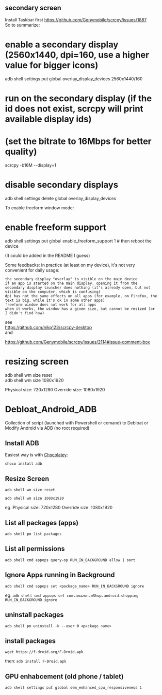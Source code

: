 ## secondary screen
Install Taskbar first
https://github.com/Genymobile/scrcpy/issues/1887
</br>
So to summarize:

# enable a secondary display (2560x1440, dpi=160, use a higher value for bigger icons)
adb shell settings put global overlay_display_devices 2560x1440/160

# run on the secondary display (if the id does not exist, scrcpy will print available display ids)
# (set the bitrate to 16Mbps for better quality)
scrcpy -b16M --display=1

# disable secondary displays
adb shell settings delete global overlay_display_devices

To enable freeform window mode:

# enable freeform support
adb shell settings put global enable_freeform_support 1  # then reboot the device

(It could be added in the README I guess)

Some feedbacks: in practice (at least on my device), it's not very convenient for daily usage:

    the secondary display "overlay" is visible on the main device
    if an app is started on the main display, opening it from the secondary display launcher does nothing (it's already open, but not visible on the computer, which is confusing)
    dpi has not the same effects on all apps (for example, on Firefox, the text is big, while it's ok in some other apps)
    freeform window does not work for all apps
    when it works, the window has a given size, but cannot be resized (or I didn't find how)

see
</br>
https://github.com/nikp123/scrcpy-desktop
</br>and

https://github.com/Genymobile/scrcpy/issues/2114#issue-comment-box

# resizing screen
adb shell wm size reset
</br>
adb shell wm size 1080x1920
</br>

Physical size: 720x1280
Override size: 1080x1920


# Debloat_Android_ADB
Collection of script (launched with Powershell or comand) to Debloat or Modify Android via  ADB (no root required)

## Install ADB
Easiest way is with <a href="https://chocolatey.org/install" target="_blank">Chocolatey</a>:

`choco install adb` 

## Resize Screen

`adb shell wm size reset`

`adb shell wm size 1080x1920`

eg.
Physical size: 720x1280
Override size: 1080x1920

## List all packages (apps)
`adb shell pm list packages`


## List all permissions
`adb shell cmd appops query-op RUN_IN_BACKGROUND allow | sort`


## Ignore Apps running in Background

`adb shell cmd appops set <package_name> RUN_IN_BACKGROUND ignore`

eg.
`adb shell cmd appops set com.amazon.mShop.android.shopping RUN_IN_BACKGROUND ignore`

## uninstall packages
`adb shell pm uninstall -k --user 0 <package_name>`

## install packages
`wget https://f-droid.org/F-Droid.apk`

then:
`adb install F-Droid.apk`

## GPU enhabcement (old phone / tablet)
`adb shell settings put global sem_enhanced_cpu_responsiveness 1`

